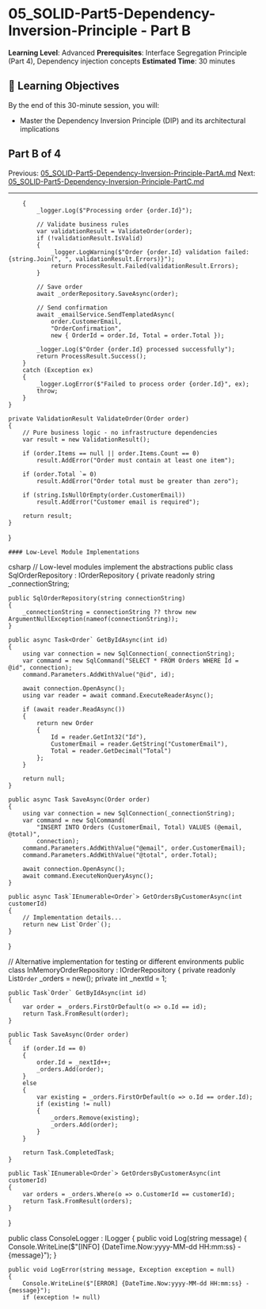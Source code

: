 # 05_SOLID-Part5-Dependency-Inversion-Principle - Part B

**Learning Level**: Advanced 
**Prerequisites**: Interface Segregation Principle (Part 4), Dependency injection concepts 
**Estimated Time**: 30 minutes 

## 🎯 Learning Objectives

By the end of this 30-minute session, you will:

- Master the Dependency Inversion Principle (DIP) and its architectural implications

## Part B of 4

Previous: [05_SOLID-Part5-Dependency-Inversion-Principle-PartA.md](05_SOLID-Part5-Dependency-Inversion-Principle-PartA.md)
Next: [05_SOLID-Part5-Dependency-Inversion-Principle-PartC.md](05_SOLID-Part5-Dependency-Inversion-Principle-PartC.md)

---

        {
            _logger.Log($"Processing order {order.Id}");

            // Validate business rules
            var validationResult = ValidateOrder(order);
            if (!validationResult.IsValid)
            {
                _logger.LogWarning($"Order {order.Id} validation failed: {string.Join(", ", validationResult.Errors)}");
                return ProcessResult.Failed(validationResult.Errors);
            }

            // Save order
            await _orderRepository.SaveAsync(order);

            // Send confirmation
            await _emailService.SendTemplatedAsync(
                order.CustomerEmail,
                "OrderConfirmation",
                new { OrderId = order.Id, Total = order.Total });

            _logger.Log($"Order {order.Id} processed successfully");
            return ProcessResult.Success();
        }
        catch (Exception ex)
        {
            _logger.LogError($"Failed to process order {order.Id}", ex);
            throw;
        }
    }

    private ValidationResult ValidateOrder(Order order)
    {
        // Pure business logic - no infrastructure dependencies
        var result = new ValidationResult();

        if (order.Items == null || order.Items.Count == 0)
            result.AddError("Order must contain at least one item");

        if (order.Total `= 0)
            result.AddError("Order total must be greater than zero");

        if (string.IsNullOrEmpty(order.CustomerEmail))
            result.AddError("Customer email is required");

        return result;
    }
}

    #### Low-Level Module Implementations
csharp
// Low-level modules implement the abstractions
public class SqlOrderRepository : IOrderRepository
{
    private readonly string _connectionString;

    public SqlOrderRepository(string connectionString)
    {
        _connectionString = connectionString ?? throw new ArgumentNullException(nameof(connectionString));
    }

    public async Task<Order` GetByIdAsync(int id)
    {
        using var connection = new SqlConnection(_connectionString);
        var command = new SqlCommand("SELECT * FROM Orders WHERE Id = @id", connection);
        command.Parameters.AddWithValue("@id", id);

        await connection.OpenAsync();
        using var reader = await command.ExecuteReaderAsync();

        if (await reader.ReadAsync())
        {
            return new Order
            {
                Id = reader.GetInt32("Id"),
                CustomerEmail = reader.GetString("CustomerEmail"),
                Total = reader.GetDecimal("Total")
            };
        }

        return null;
    }

    public async Task SaveAsync(Order order)
    {
        using var connection = new SqlConnection(_connectionString);
        var command = new SqlCommand(
            "INSERT INTO Orders (CustomerEmail, Total) VALUES (@email, @total)",
            connection);
        command.Parameters.AddWithValue("@email", order.CustomerEmail);
        command.Parameters.AddWithValue("@total", order.Total);

        await connection.OpenAsync();
        await command.ExecuteNonQueryAsync();
    }

    public async Task`IEnumerable<Order`> GetOrdersByCustomerAsync(int customerId)
    {
        // Implementation details...
        return new List`Order`();
    }
}

// Alternative implementation for testing or different environments
public class InMemoryOrderRepository : IOrderRepository
{
    private readonly List`Order` _orders = new();
    private int _nextId = 1;

    public Task`Order` GetByIdAsync(int id)
    {
        var order = _orders.FirstOrDefault(o => o.Id == id);
        return Task.FromResult(order);
    }

    public Task SaveAsync(Order order)
    {
        if (order.Id == 0)
        {
            order.Id = _nextId++;
            _orders.Add(order);
        }
        else
        {
            var existing = _orders.FirstOrDefault(o => o.Id == order.Id);
            if (existing != null)
            {
                _orders.Remove(existing);
                _orders.Add(order);
            }
        }

        return Task.CompletedTask;
    }

    public Task`IEnumerable<Order`> GetOrdersByCustomerAsync(int customerId)
    {
        var orders = _orders.Where(o => o.CustomerId == customerId);
        return Task.FromResult(orders);
    }
}

public class ConsoleLogger : ILogger
{
    public void Log(string message)
    {
        Console.WriteLine($"[INFO] {DateTime.Now:yyyy-MM-dd HH:mm:ss} - {message}");
    }

    public void LogError(string message, Exception exception = null)
    {
        Console.WriteLine($"[ERROR] {DateTime.Now:yyyy-MM-dd HH:mm:ss} - {message}");
        if (exception != null)


